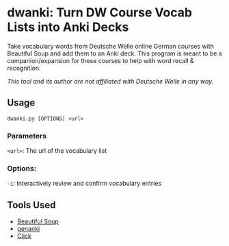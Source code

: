# dwanki: Turn DW Course Vocab Lists into Anki Decks

Take vocabulary words from Deutsche Welle online German courses with Beautiful Soup and add them to an Anki deck. This program is meant to be a companion/expansion for these courses to help with word recall & recognition.

*This tool and its author are not affiliated with Deutsche Welle in any way.*

## Usage

`dwanki.py [OPTIONS] <url>`

### Parameters

`<url>`: The url of the vocabulary list

### Options:

`-i`: Interactively review and confirm vocabulary entries


## Tools Used
- [Beautiful Soup](https://www.crummy.com/software/BeautifulSoup/)
- [genanki](https://github.com/kerrickstaley/genanki)
- [Click](https://click.palletsprojects.com)

